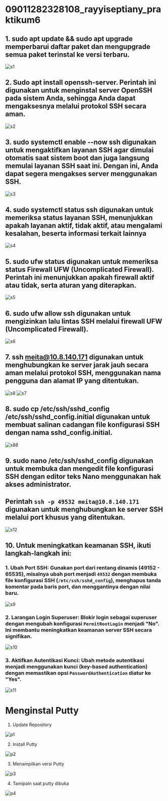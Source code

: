 # 09011282328108_rayyiseptiany_praktikum6

## 1. sudo apt update && sudo apt upgrade memperbarui daftar paket dan mengupgrade semua paket terinstal ke versi terbaru.
![s1](https://github.com/user-attachments/assets/f1618a73-9922-468b-890d-75ea027fe010)
## 2. Sudo apt install openssh-server. Perintah ini digunakan untuk menginstal server OpenSSH pada sistem Anda, sehingga Anda dapat mengaksesnya melalui protokol SSH secara aman.
![s2](https://github.com/user-attachments/assets/11b78ebd-b99c-4dd4-b37a-d6dab093f258)
## 3. sudo systemctl enable --now ssh digunakan untuk mengaktifkan layanan SSH agar dimulai otomatis saat sistem boot dan juga langsung memulai layanan SSH saat ini. Dengan ini, Anda dapat segera mengakses server menggunakan SSH.
![s3](https://github.com/user-attachments/assets/32079065-bb86-4fd4-86af-29f1590dd3ca)
## 4. sudo systemctl status ssh digunakan untuk memeriksa status layanan SSH, menunjukkan apakah layanan aktif, tidak aktif, atau mengalami kesalahan, beserta informasi terkait lainnya
![s4](https://github.com/user-attachments/assets/7b38d8cc-fa9c-4abd-9ef9-9fbc50d1d5c5)
## 5. sudo ufw status digunakan untuk memeriksa status Firewall UFW (Uncomplicated Firewall). Perintah ini menunjukkan apakah firewall aktif atau tidak, serta aturan yang diterapkan.
![s5](https://github.com/user-attachments/assets/0241f6f3-e292-45f4-9e85-edc0b633a876)
## 6. sudo ufw allow ssh digunakan untuk mengizinkan lalu lintas SSH melalui firewall UFW (Uncomplicated Firewall).
![s6](https://github.com/user-attachments/assets/bbf484ce-1565-4010-a04c-c361b53f8c0e)
## 7. ssh meita@10.8.140.171 digunakan untuk menghubungkan ke server jarak jauh secara aman melalui protokol SSH, menggunakan nama pengguna dan alamat IP yang ditentukan.
![s8](https://github.com/user-attachments/assets/c4385a7e-7191-481a-9da1-b871e6b0b9c8)
![s7](https://github.com/user-attachments/assets/02b094d6-b25a-4e17-9710-f59851a5f628)
## 8. sudo cp /etc/ssh/sshd_config /etc/ssh/sshd_config.initial digunakan untuk membuat salinan cadangan file konfigurasi SSH dengan nama sshd_config.initial.
![s88](https://github.com/user-attachments/assets/4c775881-874e-41f5-be80-50ff23145e58)
## 9. sudo nano /etc/ssh/sshd_config digunakan untuk membuka dan mengedit file konfigurasi SSH dengan editor teks Nano menggunakan hak akses administrator. 
## Perintah `ssh -p 49532 meita@10.8.140.171` digunakan untuk menghubungkan ke server SSH melalui port khusus yang ditentukan.
![s12](https://github.com/user-attachments/assets/610277f5-d150-44fd-9c54-9468ba08243e)
## 10. Untuk meningkatkan keamanan SSH, ikuti langkah-langkah ini: 
### 1. **Ubah Port SSH**: Gunakan port dari rentang dinamis (49152 - 65535), misalnya ubah port menjadi `49532` dengan membuka file konfigurasi SSH (`/etc/ssh/sshd_config`), menghapus tanda komentar pada baris port, dan menggantinya dengan nilai baru.
![s9](https://github.com/user-attachments/assets/c10057b5-c2d9-403e-af43-33cd81cd79e3)
### 2. **Larangan Login Superuser**: Blokir login sebagai superuser dengan mengubah konfigurasi `PermitRootLogin` menjadi "No". Ini membantu meningkatkan keamanan server SSH secara signifikan. 
![s10](https://github.com/user-attachments/assets/aea3a744-f9f8-45d7-ab02-476105669bd6)
### 3. **Aktifkan Autentikasi Kunci**: Ubah metode autentikasi menjadi menggunakan kunci (key-based authentication) dengan memastikan opsi `PasswordAuthentication` diatur ke "Yes". 
![s11](https://github.com/user-attachments/assets/d80c6488-f8cb-4aaa-bcc7-05034644966a)

# Menginstal Putty

1. Update Repository
   
![p1](https://github.com/user-attachments/assets/aa85581e-9bb2-4a57-bb7c-997e29071ba0)

2. Install Putty
   
![p2](https://github.com/user-attachments/assets/c9490f3b-770e-4b48-9370-ecef160ff782)

3. Menampilkan versi Putty
   
![p3](https://github.com/user-attachments/assets/61d2c201-c1ff-4180-9966-6607a4f9ccda)

4. Tamipaln saat putty dibuka
   
![p4](https://github.com/user-attachments/assets/7c1ea441-6a5f-4aa7-9d6d-40ebe76cd988)


